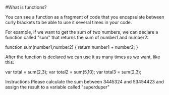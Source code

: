 #What is functions?

You can see a function as a fragment of code that you encapsulate between curly brackets to be able to use it several times in your code. 

For example, if we want to get the sum of two numbers, we can declare a function called "sum" that returns the sum of number1 and number2:

function sum(number1,number2) {
  return number1 + number2;
}
 
After the function is declared we can use it as many times as we want, like this:

var total = sum(2,3);
var total2 = sum(5,10);
var total3 = sum(2,3);

Instructions
Please calculate the sum between 3445324 and 53454423 and assign the result to a variable called "superduper"